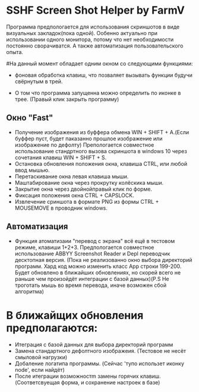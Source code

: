 # SSHF  Screen Shot Helper by FarmV

Программа предпологается для использования скриншотов в виде визуальных закладок(пока одной). Ообенно актуально при использовании одного монитора, потому что нет необходимости постоянно сворачиватся. А также автоматизация пользовательского опыта.



#На данный момент обладает одним окном со следующими функциями:

- фоновая обработка клавиш, что позваляет вызывать функции  будучи свёрнутым в трей.

- О том что программа запущенна можно определить по иконке в трее. (Правый клик закрыть программу)


## Окно "Fast"

- Получение изображения из буффера обмена WIN + SHIFT + A.(Если буффер пуст, будет паказанно прошлое изображение или изображение по дефолту) 
Препологается совместное использование стандртного вызова скриншота в windows 10 через сочетания клавиш WIN + SHIFT + S.
- Остановка обновления положения окна, клавиша CTRL, или любой ввод мышью.
- Перетаскивание окна левая клавиша мыши.
- Маштабирование окна через прокрутку колёскика мыши.
- Закрытие окна через двойнойправый клик по форме. 
- Фиксация положения окна CTRL + CAPSLOCK.
- Извлечение сриншота в формате PNG из формы CTRL + MOUSEMOVE в проводник windows.

## Автоматизация
- Функция атоматизаии "перевод с экрана" всё ещё в тестовом режиме, клавиши 1+2+3.
Предпологается совместное использование ABBYY Screenshot Reader и Depl переводчик
десктопная версия. (Пока не реализованно окно выбора директорий программ. Хард код можно изменить класс App строки 199-200. Будет обновлено в ближайших обновлениях, но скорей всего не раньше чем произойдёт интеграции с базой данных)(P.S Не троготать мышь во время перевода, иначе возможен сбой алгоритма)

# В ближайщих обновления предполагаются:

- Итеграция с базой данных для выбора директорий программ
- Замена стандартного дефолтного изображеия. (Тестовое не несёт смыловой нагрузки)
- Добаление логатипа программы. (Cейчас 'тупо использет иконку node', если найдёт)
- После итеграции возможностm замены горячих клавиш. (Cоответсвуещая форма, и сохранение настроек в базе)
